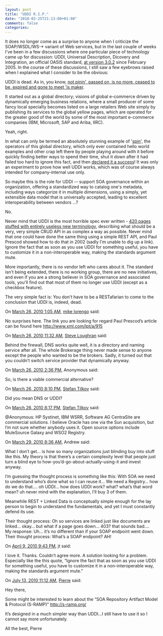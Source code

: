 ```yaml
---
layout: post
title: "UDDI R.I.P."
date: "2010-03-25T21:13:00+01:00"
comments: false
categories: 
---
```


<p>It does no longer come as a surprise to anyone when I criticize the SOAP/WSDL/WS-* variant of Web services, but in the last couple of weeks I've been in a few discussions where one particular piece of technology came up for discussion: UDDI, Universal Description, Dicovery and Integration, an official OASIS standard, <a href="http://www.oasis-open.org/specs/index.php#uddiv3.0.2">at version 3.0.2</a> since February 2005. In the course of these discussions, I still saw a few eyebrows raised when I explained what I consider to be the obvious:</p>

<p>UDDI is dead. As in, you know, <a href="http://www.youtube.com/user/MontyPython?blend=2&amp;ob=1#p/u/33/npjOSLCR2hE">not pinin', passed on, is no more, ceased to be, expired and gone to meet 'is maker</a>.</p>

<p>It started out as a global directory; visions of global e-commerce driven by dynamically emerging business relations, where a small producer of some fancy local specialty becomes listed on a large retailers Web site simply by publishing its services to the global yellow pages, which are operated for the greater good of the world by some of the most important e-commerce companies (IBM, Microsoft, SAP and Ariba, IIRC).</p>

<p>Yeah, right.</p>

<p>In what can only be termed an absolutely stunning example of '<a href="http://en.wikipedia.org/wiki/Spin_(public_relations)">spin</a>', the operators of this global directory, which only ever contained hello world examples and other crap left there by people playing around with it before quickly finding better ways to spend their time, shut it down after it had failed too hard to ignore this fact, and then <a href="http://uddi.microsoft.com/about/FAQshutdown.htm">declared it a success</a>! It was only an experiment to prove how well UDDI works, which was of course always intended for company-internal use only.</p>

<p>So maybe this is the role for UDDI -- support SOA governance within an organization, offering a standardized way to catalog one's metadata, including ways categorize it in multiple dimensions, using a simply, yet extensible data model that is universally accepted, leading to excellent interoperability between vendors ...?</p>

<p>No.</p>

<p>Never mind that UDDI is the most horrible spec ever written - <a href="http://www.oasis-open.org/committees/uddi-spec/doc/spec/v3/uddi-v3.0.2-20041019.htm">420 pages stuffed with entirely useless new terminology</a>, describing what should be a very, very simple CRUD API in as complex a way as possible. Never mind that one could have done the same thing using a simple REST API, and Paul Prescod showed how to do that in 2002 (sadly I'm unable to dig up a link). Ignore the fact that as soon as you use UDDI for something useful, you have to customize it in a non-interoperable way, making the standards argument mute. </p>

<p>More importantly, there is no vendor left who cares about it. The standard isn't being extended, there is no working group, there are no new initiatives, and even if you are a strong believer in SOA governance and associated tools, you'll find out that most of them no longer use UDDI (except as a checkbox feature).</p>

<p>The very simple fact is: You don't have to be a RESTafarian to come to the conclusion that UDDI is, indeed, dead.</p>

<section class="comments">



<div class="comment" id="comment-2111">
On <a href="#comment-2111" title="Permalink to this comment">March 26, 2010  1:05 AM</a>, <a href="http://blog.mikelorengo.com" title="http://blog.mikelorengo.com" rel="nofollow">mike lorengo</a>
said:
<p>No surprises here. The link you are looking for regard Paul Prescod&#8217;s article can be found here <a href="http://www.xml.com/lpt/a/915" rel="nofollow">http://www.xml.com/lpt/a/915</a></p>


<div class="comment" id="comment-2112">
On <a href="#comment-2112" title="Permalink to this comment">March 26, 2010 11:32 AM</a>, <a href="http://www.1060.org/blogxter/publish/5" title="http://www.1060.org/blogxter/publish/5" rel="nofollow">Steve Loughran</a>
said:
<p>Behind the firewall, DNS works quite well, it is a directory and naming service after all. The whole Brokerage thing never made sense to anyone except the people who wanted to be the brokers. Sadly, it turned out that you couldn&#8217;t switch service provider that dynamically anyway.</p>


<div class="comment" id="comment-2113">
On <a href="#comment-2113" title="Permalink to this comment">March 26, 2010  2:36 PM</a>, Anonymous
said:
<p>So, is there a viable commercial alternative?</p>


<div class="comment" id="comment-2114">
On <a href="#comment-2114" title="Permalink to this comment">March 26, 2010  8:10 PM</a>, <a href="/en/staff/st/">Stefan Tilkov</a>
said:
<p>Did you mean DNS or UDDI?</p>


<div class="comment" id="comment-2115">
On <a href="#comment-2115" title="Permalink to this comment">March 26, 2010  8:17 PM</a>, <a href="/en/staff/st/">Stefan Tilkov</a>
said:
<p>@Anonymous: HP Systinet, IBM WSRR, Software AG CentraSite are commercial solutions. I believe Oracle has one via the Sun acquisition, but I&#8217;m not  sure whether anybody uses it. Open source options include MuleSource Galaxy and WSO2 Registry.</p>


<div class="comment" id="comment-2116">
On <a href="#comment-2116" title="Permalink to this comment">March 29, 2010  8:36 AM</a>, Andrew
said:
<p>What I don&#8217;t get&#8230; is how so many organizations just blinding buy into stuff like this. My theory is that there&#8217;s a certain complexity level that people just turn a blind eye to how-you&#8217;d-go-about-actually-using-it and invest anyway.</p>

<p>I&#8217;m guessing the thought process is something like this:  With SOA we need to understand who&#8217;s done what so I can reuse it&#8230; We need a Registry&#8230; how do we do that&#8230;. oh UDDI&#8230; how does UDDI work?  what?  what&#8217;s that word mean? uh never mind with the explanation, I&#8217;ll buy 3 of them.   </p>

<p>Meanwhile REST + Linked Data is conceptually simple enough for the lay person to begin to understand the fundamentals, and yet I must constantly defend its use.  </p>

<p>Their thought process: Oh so services are linked just like documents are linked&#8230; okay&#8230; but what if a page goes down&#8230; 403? that sounds bad&#8230;. <br />
My response:  Uh&#8230; it&#8217;s no different than if your SOAP endpoint went down.
Their thought process: What&#8217;s a SOAP endpoint?
AH!</p>


<div class="comment" id="comment-2119">
On <a href="#comment-2119" title="Permalink to this comment">April  9, 2010  9:43 PM</a>, jt
said:
<p>I love it.  Thanks.  Couldn&#8217;t agree more.  A solution looking for a problem.  Especially like the this quote, &#8220;Ignore the fact that as soon as you use UDDI for something useful, you have to customize it in a non-interoperable way, making the standards argument mute.&#8221;</p>


<div class="comment" id="comment-2161">
On <a href="#comment-2161" title="Permalink to this comment">July 13, 2010 11:12 AM</a>, <a href="http://de-leusse.blogspot.com/" title="http://de-leusse.blogspot.com/" rel="nofollow">Pierre</a>
said:
<p>Hey there,</p>

<p>Some might be interested to learn about the &#8220;SOA Repository Artifact Model &amp; Protocol (S-RAMP)&#8221; <a href="http://s-ramp.org/" rel="nofollow">http://s-ramp.org/</a></p>

<p>It&#8217;s designed in a much simpler way than UDDI&#8230;I still have to use it so I cannot say more unfortunately.</p>

<p>All the best,
Pierre</p>


</section>

